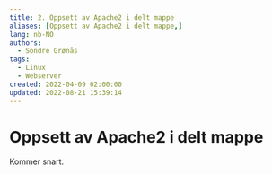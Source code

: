 ```yaml
---
title: 2. Oppsett av Apache2 i delt mappe
aliases: [Oppsett av Apache2 i delt mappe,]
lang: nb-NO
authors:
  - Sondre Grønås
tags:
  - Linux
  - Webserver
created: 2022-04-09 02:00:00
updated: 2022-08-21 15:39:14
---
```

# Oppsett av Apache2 i delt mappe
Kommer snart.
